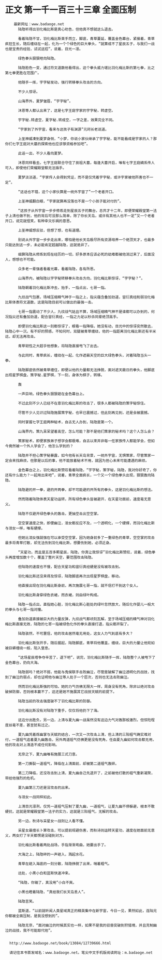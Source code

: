 # 正文 第一千一百三十三章 全面压制
        最新网址：www.badaoge.net
          陆隐听得出羽化梅比斯是真心劝告，但他真不想就这么退去。
      
          看着陆隐不甘，羽化梅比斯束手而立，脚底，青草蔓延，覆盖金色幕台，紧接着，青草疯狂生长，随后缠绕在一起，化为一个个绿色的巨大拳头，“就算成不了星辰五子，与我们一战也是宝贵的经验，试试这招”，说着，目光一凛。
      
          绿色拳头狠狠咂向陆隐。
      
          陆隐脸色一变，通过符文道数他看得出，这个拳头威力堪比羽化梅比斯的第七拳，比之第七拳更胜在范围广。
      
          他随手一挥，宇字秘发动，强行转移拳头攻击的方向。
      
          不少人惊讶。
      
          山海界外，夏梦皱眉，“宇字秘”。
      
          沐恩等人都认出来了，这是七字王庭宇家的宇字秘，转虚空。
      
          宇字秘.转虚空，夏字秘.转成空，一字之差，效果完全不同。
      
          “宇家到了外宇宙，看来与这孩子有渊源”元珂长老说道。
      
          上圣神威凑到夏梦身侧，“小梦，你说小家伙继承了宇字秘，能不能看成是宇家的人？那你们七字王庭对大墓的探索他也应该够资格参加吧”。
      
          此话一出，不少人看向夏梦。
      
          沐恩同样看去，七字王庭联合守住了辰祖大墓，每逢大墓开启，唯有七字王庭嫡系传人可入，即使他们荣耀殿堂都无法插手。
      
          夏梦淡淡道，“宇家传人会得到凭证，而不是仅凭着宇字秘，或许宇家被他所害也不一定”。
      
          “这话也不错，这个小家伙算是一统外宇宙了”一个老者开口。
      
          上圣神威翻白眼，“宇家就算再没落也不是一个小孩子能对付的”。
      
          “这孩子从外宇宙一步步修炼走到星辰五子的舞台，总共才十二年，即便荣耀殿堂第一法子上清也做不到，他的背后可没那么简单，除了你长天岛，或许有其他人也不一定”又一个老者开口，说完就怪笑，有种幸灾乐祸的意思。
      
          上圣神威想反驳，但想了想，也有道理。
      
          别说从外宇宙一步步走出来，哪怕是他长天岛极尽所有资源培养一个绝顶天才，也最多只能达到这一步，未必能肯定超越陆隐，这就诡异了。
      
          细算陆隐从修炼到现在经历的一切，好多原本应该必死的劫难都被他淌过来了，后面没人，想想也不可能。
      
          众多老一辈强者看着光幕，看着陆隐，各有所思。
      
          山海界内，被陆隐以宇字秘转移拳头攻击方向，羽化梅比斯惊讶，“宇字秘？”。
      
          陆隐朝着羽化梅比斯冲去，抬手，一指点出，七哥一指。
      
          九纹战气包裹，场域压缩精气神于一指之上，指尖蕴含叠加劲道，宙衍真经削弱羽化梅比斯体表符文道数，这是陆隐目前可以做出的最强一击。
      
          七哥一指震动了不少人，九纹战气姑且不算，场域压缩精气神不是谁都可以办到的，何况指尖还有叠加劲道，配合宙衍真经，一指之力足以秒杀同辈绝顶高手。
      
          即便羽化梅比斯这一刻都惊讶了，眼看一指降临，她没有动，目光中的惊讶突然散去，陆隐心中一沉，有不好的预感，不知何时，双腿被青草缠绕，他的一指距离羽化梅比斯还有半米远，却无法再攻击。
      
          青草韧性之大超乎他想象，将陆隐直接甩飞了出去。
      
          与此同时，青草疯长，缠绕在一起，化作遮蔽天空的巨大绿色拳头，对着陆隐当头一拳。
      
          陆隐脚底依然被青草缠住，即便以他的力量都无法挣脱，面对遮天蔽日的拳头，他脚底出现星罗棋盘，策字秘.星罗棋，下一刻，身体为棋子，转移。
      
          轰
      
          一声巨响，绿色拳头狠狠砸在金色幕台上。
      
          不过此刻不少人已经不在意羽化梅比斯的攻击了，很多人都被陆隐的策字秘惊住。
      
          尽管不少人见识过陆隐施展策字秘，也早已震撼过，但此刻再见到，还是会被震撼。
      
          同时掌握七字王庭两种秘术，自古无人办到，陆隐是第一个。
      
          山海界内，策九呆呆望着高空，怎么可能？那不是他们策家的秘术吗？这个人怎么会？
      
          策家秘术，即便家族弟子想学会都极难，自古以来并非每一任家族传人都能学会，但如今竟然被一个外人学会了，他怎么学到的？
      
          陆隐并不担心策字秘暴露，如今他有长天岛背景，一统外宇宙，无惧策家，尽管策家一定会来找麻烦，但那是以后的事，他不能放着秘术不用，就因为担心未来可能遭遇的麻烦。
      
          金色幕台之上，羽化梅比斯赞叹看着陆隐，“宇字秘，策字秘，陆隐，我对你好奇了，你还有什么能力？一起用出来吧”，说着，青草全面疯长，一个又一个绿色拳头出现，狠狠轰向陆隐。
      
          陆隐避的开一拳，避的开两拳，却不可能避的开所有的拳头，这是羽化梅比斯的想法。
      
          然而随着陆隐体表天星功运转，所有绿色拳头皆被避开，在天星功面前，速度毫无意义。
      
          陆隐不仅避开绿色拳头的轰击，更抽空击出空空掌。
      
          空空掌速度之快，即便幽泣，泪女都反应不及，一个透明化，一个硬撑，而羽化梅比斯与泪女一样，唯有硬撑。
      
          但她比泪女强就强在可以承受空空掌，因为她身前多了一重绿色的青草，空空掌的攻击最多将青草打散，却无法伤到羽化梅比斯，想要伤到她，必须近身。
      
          “天星功，而且是五百多颗星辰，陆隐，你真让我惊讶”羽化梅比斯赞叹，说着，绿色拳头再度增加数十个，覆盖了整片天空，要范围攻击陆隐。
      
          但陆隐的速度也不慢，配合天星功和宙衍真经硬是没有被攻击到。
      
          羽化梅比斯还没来得及惊讶，陆隐脚底再次出现星罗棋盘，移动。
      
          他直接出现在羽化梅比斯身前，再次施展七哥一指，就不信打不到这个女人。
      
          羽化梅比斯身穿绿色衣裙，而衣裙，则由绿叶构成。
      
          陆隐一指点出，直指她心脏，羽化梅比斯心脏处的绿叶忽然放大，随后化作婴儿一般大的拳头与七哥一指对撞。
      
          叠加劲道直接被巨大的力量反弹，九纹战气都顷刻瓦解，至于场域压缩的精气神对羽化梅比斯直接无效，陆隐的七哥一指被绿色化作的拳头直接打退，指尖都开裂了。
      
          陆隐骇然，不可置信，他的攻击居然毫无用处，这女人力气到底有多大？
      
          羽化梅比斯张开手，随后握起，陆隐脚底，青草将他覆盖，缠绕，巨大的力量让他宛如被巨蟒缠绕一般，陷入窒息。
      
          “这场星辰塔争夺辛苦了，退下吧”，说完，羽化梅比斯随手一挥，陆隐整个人被甩下了金色幕台，扔向大海。
      
          陆隐弱吗？绝对不弱，他能与鬼侯联手击败幽泣，尽管是破解了幽泣透明化的战技，找到了幽泣的弱点，却也证明他与幽泣等人处于一个层次，否则也无法击败幽泣。
      
          然而羽化梅比斯强的可怕，她的力气仿佛无限大一样，周身没有死角，除非以绝对攻击破掉防御，否则根本赢不了，这还是她不施展其它战技天赋的前提下。
      
          陆隐当前的攻击强度破不了羽化梅比斯的防御。
      
          羽化梅比斯没有对陆隐下重手，仅仅将他扔下了海。
      
          这边分出胜负，另一边，上清与夏九幽一战虽然没有这边力气对轰那般激烈，但惊险程度丝毫不差，甚至犹有过之。
      
          夏九幽凭着炼幽掌与天赋的结合，一次又一次攻击上清，但上清的三阳祖气确实难对付，一道祖气追着夏九幽轰击，另外两道祖气仿佛更是没有死角，任由夏九幽如何攻击都无用，他的攻击对上清造不成任何影响。
      
          无奈之下，夏九幽唯有施展三式刀意。
      
          第一刀撕裂一道祖气，降临在上清面前，却被第二道祖气轰碎。
      
          第二刀降临，还没攻击到上清，夏九幽自己先退开了，之前被他打散的祖气重新凝聚，带给他强烈的危机。
      
          夏九幽第三刀还是没攻击的出来。
      
          与泪女一战同样如此。
      
          上清目光凛冽，仅凭一道祖气压制了夏九幽，一道祖气，让夏九幽不停躲避，根本不敢硬抗，这就是荣耀殿堂第一法子的实力，这就是三阳祖气，无解的攻击。
      
          另一边，秋诗与采星女一战则让人看不懂。
      
          采星女最擅长卜算攻击，可以提前规避伤害，而秋诗则运转天星功，速度在她面前无意义，两女打了半天都愣是没碰到对方。
      
          羽化梅比斯看着两处战场，手指渐渐弯曲，她要出手了。
      
          大海之上，陆隐砰的一声砸入，溅起水花。
      
          青草在砸入海底的一刻分散，陆隐挣脱了出来，喘着粗气。
      
          远处，小黑小白和蓝斯快速冲来。
      
          “陆隐，你输了，真没用”小白不爽。
      
          小黑也瞪着陆隐，“真给我们长天岛丢人”。
      
          陆隐苦笑。
      
          蓝斯道，“以前就听闻人类星域真正的精英集中在新宇宙，今日一见，果然如此，连陆兄你都被全面压制，是我没想到的”。
      
          陆隐无奈，“面对幽泣的时候其实也一样，如果不是我的驭兽突破到狩猎境，并且克制幽泣的战技，我不可能取代他”。
      
      
      http://www.badaoge.net/book/13084/12739666.html
      
      请记住本书首发域名：www.badaoge.net。笔尖中文手机版阅读网址：m.badaoge.net